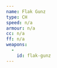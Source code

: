 ```yaml
---
name: Flak Gunz
type: CH
speed: n/a
armour: n/a
cc: n/a
ff: n/a
weapons:
  -
    id: flak-gunz
---
```

